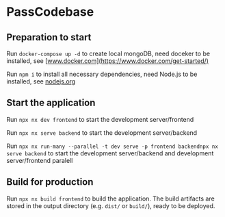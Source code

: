 # PassCodebase

## Preparation to start

Run `docker-compose up -d` to create local mongoDB, need doceker to be installed, see [www.docker.com](https://www.docker.com/get-started/)

Run `npm i` to install all necessary dependencies, need Node.js to be installed, see [nodejs.org](https://nodejs.org/en/download/current) 

## Start the application

Run `npx nx dev frontend` to start the development server/frontend

Run `npx nx serve backend` to start the development server/backend

Run `npx nx run-many --parallel -t dev serve -p frontend backendnpx nx serve backend` to start the development server/backend and development server/frontend paralell

## Build for production

Run `npx nx build frontend` to build the application. The build artifacts are stored in the output directory (e.g. `dist/` or `build/`), ready to be deployed.

